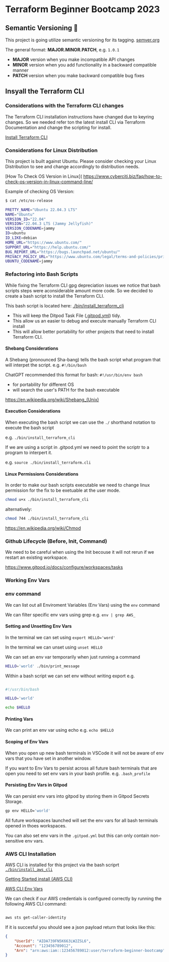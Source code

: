 # Terraform Beginner Bootcamp 2023

## Semantic Versioning :mage:

This project is going utilize semantic versioning for its tagging.
[semver.org](https://semver.org/)

The general format:
**MAJOR.MINOR.PATCH**, e.g. `1.0.1`

-  **MAJOR** version when you make incompatible API changes
-  **MINOR** version when you add functionality in a backward compatible manner
-  **PATCH** version when you make backward compatible bug fixes

## Insyall the Terraform CLI

### Considerations with the Terraform CLI changes
The Terraform CLI installation instructions have changed due to  keyring changes. So we needed refer ton the latest install CLI  via Terraform Documentation and change the scripting for install.

[Install Terraform CLI](
https://developer.hashicorp.com/terraform/tutorials/aws-get-started/install-cli)

### Considerations for Linux Distribution

This project is built against Ubuntu.
Please consider checking your Linux Distribution to see and change accordingly to distribution needs.

[How To Check OS Version in Linux](
https://www.cyberciti.biz/faq/how-to-check-os-version-in-linux-command-line/

Example of checking OS Version:

```sh
$ cat /etc/os-release

PRETTY_NAME="Ubuntu 22.04.3 LTS"
NAME="Ubuntu"
VERSION_ID="22.04"
VERSION="22.04.3 LTS (Jammy Jellyfish)"
VERSION_CODENAME=jammy
ID=ubuntu
ID_LIKE=debian
HOME_URL="https://www.ubuntu.com/"
SUPPORT_URL="https://help.ubuntu.com/"
BUG_REPORT_URL="https://bugs.launchpad.net/ubuntu/"
PRIVACY_POLICY_URL="https://www.ubuntu.com/legal/terms-and-policies/privacy-policy"
UBUNTU_CODENAME=jammy
```

### Refactoring into Bash Scripts

While fixing the Terraform CLI gpg depreciation issues we notice that bash scripts steps were aconsiderable amount more code. So we decided to create a bash script to install the Terraform CLI.

This bash script is located here: [./bin/install_terraform_cli](./bin/install_terraform_cli)

- This will keep the Ditpod Task File ([.gitpod.yml](.gitpod.yml)) tidy.
- This allow us an easier to debug and execute manually Terraform CLI install
- This will allow better portability for other projects that need to install Terraform CLI.

#### Shebang Considerations

A Shebang (pronounced Sha-bang) tells the bash script what program that will interpet the script. e.g. `#!/bin/bash`

ChatGPT recommended this format for bash: `#!/usr/bin/env bash`

- for portability for different OS 
- will search the user's PATH for the bash executable

https://en.wikipedia.org/wiki/Shebang_(Unix)

#### Execution Considerations

When executing the bash script we can use the `./` shorthand notation to execute the bash script

e.g. `./bin/install_terraform_cli`

If we are using a script in .gitpod.yml we need to point the scriptr to a program to interpert it.

e.g. `source ./bin/install_terraform.cli`

#### Linux Permissions Considerations

In order to make our bash scripts executable we need to change linux permission for the fix to be exetuable at the user mode.

```sh
chmod u+x ./bin/install_terraform_cli
```

alternatively: 

```sh
chmod 744 ./bin/install_terraform_cli
```

https://en.wikipedia.org/wiki/Chmod

### Github Lifecycle (Before, Init, Command)

We need to be careful when using the Init becouse it will not rerun if we restart an existing workspace.

https://www.gitpod.io/docs/configure/workspaces/tasks

### Working Env Vars 

### env command

We can list out all Enviroment Variables (Env Vars) using the `env` command

We can filter specific env vars using grep e.g. `env | grep AWS_`

#### Setting and Unsetting Env Vars

In the terminal we can set using `export HELLO='word'`

In the terminal we can unset using `unset HELLO`

We can set an env var temporarily when just running a command

```sh
HELLO='world' ./bin/print_message
```

Within a bash script we can set env without writing export e.g.

```sh

#!/usr/bin/bash

HELLO='world'

echo $HELLO

```

#### Printing Vars

We can print an env var using echo e.g. `echo $HELLO`

#### Scoping of Env Vars

When you open up new bash terminals in VSCode it will not be aware of env vars that you have set in another window.

If you want to Env Vars to persist across all future bash terminals that are open you need to set env vars in your bash profile. e.g. `.bash_profile`

#### Persisting Env Vars in Gitpod

We can persist env vars into gitpod by storing them in Gitpod Secrets Storage.

```sh
gp env HELLO='world'
```

All future workspaces launched will set the env vars for all bash terminals opened in thoes workspaces.

You can also set env vars in the `.gitpod.yml` but this can only contain non-sensitive env vars.

### AWS CLI Installation

AWS CLI is installed for this project via the bash scriprt [`./bin/install_aws_cli`](./bin/install_aws_cli)



[Getting Started install (AWS CLI)](https://docs.aws.amazon.com/cli/latest/userguide/getting-started-install.html)

[AWS CLI Env Vars](https://docs.aws.amazon.com/cli/latest/userguide/cli-configure-envvars.html)

We can check if our AWS credentials is configured correctly by running the following AWS CLI command:

```sh

aws sts get-caller-identity

```

If it is succesful you should see a json payload return that looks like this:

```json
{
    "UserId": "AIDA739FN5K663LW2ZSL6",
    "Account": "123456789012",
    "Arn": "arn:aws:iam::123456789012:user/terraform-beginner-bootcamp"
}
```